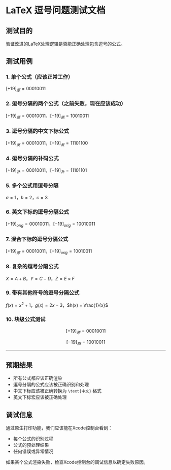 # LaTeX 逗号问题测试文档

## 测试目的
验证改进的LaTeX处理逻辑是否能正确处理包含逗号的公式。

## 测试用例

### 1. 单个公式（应该正常工作）
$[+19]_{原} = 00010011$

### 2. 逗号分隔的两个公式（之前失败，现在应该成功）
$[+19]_{原} = 00010011$，$[-19]_{原} = 10010011$

### 3. 逗号分隔的中文下标公式
$[+19]_{反} = 00010011$，$[-19]_{反} = 11101100$

### 4. 逗号分隔的补码公式
$[+19]_{补} = 00010011$，$[-19]_{补} = 11101101$

### 5. 多个公式用逗号分隔
$a = 1$，$b = 2$，$c = 3$

### 6. 英文下标的逗号分隔公式
$[+19]_{orig} = 00010011$，$[-19]_{orig} = 10010011$

### 7. 混合下标的逗号分隔公式
$[+19]_{原} = 00010011$，$[-19]_{orig} = 10010011$

### 8. 复杂的逗号分隔公式
$X = A + B$，$Y = C - D$，$Z = E \times F$

### 9. 带有其他符号的逗号分隔公式
$f(x) = x^2 + 1$，$g(x) = 2x - 3$，$h(x) = \frac{1}{x}$

### 10. 块级公式测试
$$[+19]_{原} = 00010011$$

$$[-19]_{原} = 10010011$$

---

## 预期结果
- 所有公式都应该正确渲染
- 逗号分隔的公式应该被正确识别和处理
- 中文下标应该被正确转换为 `\text{中文}` 格式
- 英文下标宏应该被正确处理

## 调试信息
通过原生打印功能，我们应该能在Xcode控制台看到：
- 每个公式的识别过程
- 公式的预处理结果
- 任何错误或异常情况

如果某个公式渲染失败，检查Xcode控制台的调试信息以确定失败原因。 